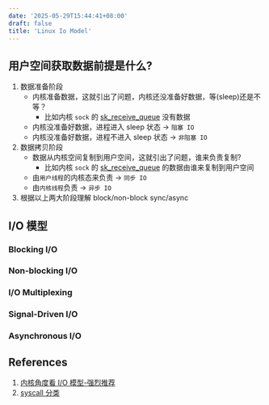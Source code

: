 ```yaml
---
date: '2025-05-29T15:44:41+08:00'
draft: false
title: 'Linux Io Model'
---
```


## 用户空间获取数据前提是什么?

1. 数据准备阶段
   - 内核准备数据，这就引出了问题，内核还没准备好数据，等(sleep)还是不等？
     - 比如内核 `sock` 的 [sk_receive_queue](https://elixir.bootlin.com/linux/v6.15/source/include/net/sock.h#L252) 没有数据
   - 内核没准备好数据，进程进入 sleep 状态 -> `阻塞 IO`
   - 内核没准备好数据，进程不进入 sleep 状态 -> `非阻塞 IO`
2. 数据拷贝阶段
   - 数据从内核空间复制到用户空间，这就引出了问题，谁来负责复制? 
     - 比如内核 `sock` 的 [sk_receive_queue](https://elixir.bootlin.com/linux/v6.15/source/include/net/sock.h#L252) 的数据由谁来复制到用户空间
   - 由`用户线程`的内核态来负责 -> `同步 IO`
   - 由`内核线程`负责 -> `异步 IO`
3. 根据以上两大阶段理解 block/non-block sync/async

## I/O 模型

### Blocking I/O

### Non-blocking I/O

### I/O Multiplexing

### Signal-Driven I/O

### Asynchronous I/O






## References

1. [内核角度看 I/O 模型-强烈推荐](https://mp.weixin.qq.com/s?__biz=Mzg2MzU3Mjc3Ng==&mid=2247483737&idx=1&sn=7ef3afbb54289c6e839eed724bb8a9d6&chksm=ce77c71ef9004e08e3d164561e3a2708fc210c05408fa41f7fe338d8e85f39c1ad57519b614e&scene=178&cur_album_id=2559805446807928833&search_click_id=#rd)
2. [syscall 分类](https://mohitmishra786.github.io/chessman/2025/03/31/Technical-Guide-to-System-Calls-Implementation-and-Signal-Handling-in-Modern-Operating-Systems.html)